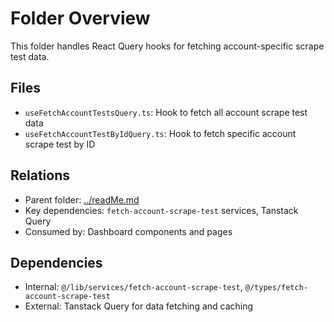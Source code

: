 # Folder Overview

This folder handles React Query hooks for fetching account-specific scrape test data.

## Files

- `useFetchAccountTestsQuery.ts`: Hook to fetch all account scrape test data
- `useFetchAccountTestByIdQuery.ts`: Hook to fetch specific account scrape test by ID

## Relations

- Parent folder: [../readMe.md](../readMe.md)
- Key dependencies: `fetch-account-scrape-test` services, Tanstack Query
- Consumed by: Dashboard components and pages

## Dependencies

- Internal: `@/lib/services/fetch-account-scrape-test`, `@/types/fetch-account-scrape-test`
- External: Tanstack Query for data fetching and caching
